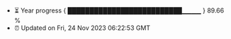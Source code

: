 - ⏳ Year progress { ██████████████████████████▁▁▁▁ } 89.66 %
- ⏰ Updated on Fri, 24 Nov 2023 06:22:53 GMT

